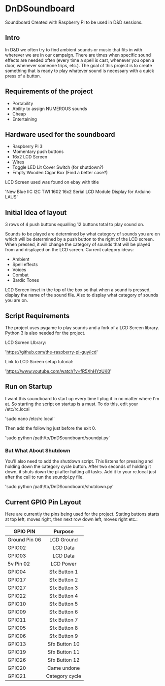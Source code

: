 # DnDSoundboard

Soundboard Created with Raspberry Pi to be used in D&amp;D sessions. 


## Intro

In D&amp;D we often try to find ambient sounds or music that fits in with wherever we are in our campaign. There are times when specific sound effects are needed often (every time a spell is cast, whenever you open a door, whenever someone trips, etc.). The goal of this project is to create something that is ready to play whatever sound is necessary with a quick press of a button. 

## Requirements of the project

+ Portability
+ Ability to assign NUMEROUS sounds
+ Cheap
+ Entertaining

## Hardware used for the soundboard

+ Raspberry Pi 3
+ Momentary push buttons
+ 16x2 LCD Screen
+ Wires
+ Toggle LED Lit Cover Switch (for shutdown?)
+ Empty Wooden Cigar Box (Find a better case?)

LCD Screen used was found on ebay with title

'New Blue IIC I2C TWI 1602 16x2 Serial LCD Module Display for Arduino LAUS'

## Initial Idea of layout

3 rows of 4 push buttons equalling 12 buttons total to play sound on. 

Sounds to be played are determined by what category of sounds you are on which will be determined by a push button to the right of the LCD screen. When pressed, it will change the category of sounds that will be played from and displayed on the LCD screen.
Current category ideas:
+ Ambient
+ Spell effects
+ Voices
+ Combat
+ Bardic Tones

LCD Screen inset in the top of the box so that when a sound is pressed, display the name of the sound file. Also to display what category of sounds you are on.

## Script Requirements

The project uses pygame to play sounds and a fork of a LCD Screen library. Python 3 is also needed for the project.

LCD Screen LIbrary:

'https://github.com/the-raspberry-pi-guy/lcd'

Link to LCD Screen setup tutorial:

'https://www.youtube.com/watch?v=fR5XhHYzUK0'


## Run on Startup

I want this soundboard to start up every time I plug it in no matter where I'm at. So starting the script on startup is a must. To do this, edit your /etc/rc.local

'sudo nano /etc/rc.local'

Then add the following just before the exit 0.

'sudo python /path/to/DnDSoundboard/soundpi.py'

### But What About Shutdown

You'll also need to add the shutdown script. This listens for pressing and holding down the category cycle button. After two seconds of holding it down, it shuts down the pi after halting all tasks. Add it to your rc.local just after the call to run the soundpi.py file.

'sudo python /path/to/DnDSoundboard/shutdown.py'

## Current GPIO Pin Layout

Here are currently the pins being used for the project. Stating buttons starts at top left, moves right, then next row down left, moves right etc.:

| GPIO PIN      | Purpose       |
| ------------- |:-------------:|
| Ground Pin 06 | LCD Ground    |
| GPIO02        | LCD Data      |
| GPIO03        | LCD Data      |
| 5v Pin 02     | LCD Power     |
| GPIO04        | Sfx Button 1  |
| GPIO17        | Sfx Button 2  |
| GPIO27        | Sfx Button 3  |
| GPIO22        | Sfx Button 4  |
| GPIO10        | Sfx Button 5  |
| GPIO09        | Sfx Button 6  |
| GPIO11        | Sfx Button 7  |
| GPIO05        | Sfx Button 8  |
| GPIO06        | Sfx Button 9  |
| GPIO13        | Sfx Button 10 |
| GPIO19        | Sfx Button 11 |
| GPIO26        | Sfx Button 12 |
| GPIO20        | Came undone   |
| GPIO21        | Category cycle|



